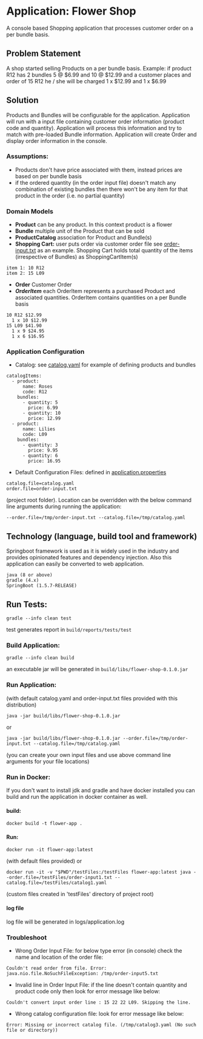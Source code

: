 # Application: Flower Shop
A console based Shopping application that processes customer order on a per bundle basis.

## Problem Statement
A shop started selling Products on a per bundle basis. Example: if product R12 has 2 bundles 
5 @ $6.99 and 10 @ $12.99 and a customer places and order of 15 R12 he / she will be charged 1 x $12.99 and 1 x $6.99

## Solution
Products and Bundles will be configurable for the application. Application will run with a input 
file containing customer order information (product code and quantity). Application will process
this information and try to match with pre-loaded Bundle information. Application will create 
Order and display order information in the console.

### Assumptions:
 * Products don't have price associated with them, instead prices are based on per bundle basis
 * if the ordered quantity (in the order input file) doesn't match any combination of
 existing bundles then there won't be any item for that product in the order (i.e. no
 partial quantity)  

### Domain Models
 * **Product** can be any product. In this context product is a flower
 * **Bundle** multiple unit of the Product that can be sold
 * **ProductCatalog** association for Product and Bundle(s)
 * **Shopping Cart:** user puts order via customer order file see [order-input.txt](order-input.txt) as an example.
Shopping Cart holds total quantity of the items (irrespective of Bundles) as ShoppingCartItem(s)
```
item 1: 10 R12
item 2: 15 L09
```
 * **Order** Customer Order 
 * ***OrderItem*** each OrderItem represents a purchased Product and associated quantities. OrderItem contains
 quantities on a per Bundle basis
```
10 R12 $12.99
  1 x 10 $12.99
15 L09 $41.90
  1 x 9 $24.95
  1 x 6 $16.95
```
 
 
### Application Configuration

* Catalog: see [catalog.yaml](catalog.yaml) for example of defining products and bundles
```
catalogItems:
  - product:
      name: Roses
      code: R12
    bundles:
      - quantity: 5
        price: 6.99
      - quantity: 10
        price: 12.99
  - product:
      name: Lilies
      code: L09
    bundles:
      - quantity: 3
        price: 9.95
      - quantity: 6
        price: 16.95
``` 
* Default Configuration Files: defined in [application.properties](src/main/resources/application.properties)
```
catalog.file=catalog.yaml
order.file=order-input.txt
```
(project root folder). Location can be overridden with the below command line arguments during 
running the application:
```
--order.file=/tmp/order-input.txt --catalog.file=/tmp/catalog.yaml
```   

## Technology (language, build tool and framework)
Springboot framework is used as it is widely used in the industry and provides opinionated features and
dependency injection. Also this application can easily be converted to web application. 
 
```
java (8 or above)
gradle (4.x)
SpringBoot (1.5.7-RELEASE)
```
 
## Run Tests:
```
gradle --info clean test
```
test generates report in ```build/reports/tests/test```

### Build Application:
```
gradle --info clean build
```
an executable jar will be generated in ```build/libs/flower-shop-0.1.0.jar```

### Run Application:
(with default catalog.yaml and order-input.txt files provided with this distribution) 
```
java -jar build/libs/flower-shop-0.1.0.jar
```
or 

```
java -jar build/libs/flower-shop-0.1.0.jar --order.file=/tmp/order-input.txt --catalog.file=/tmp/catalog.yaml
```
(you can create your own input files and use above command line arguments for your file locations)

### Run in Docker:
If you don't want to install jdk and gradle and have docker installed you can build and run 
the application in docker container as well. 

#### build:
```
docker build -t flower-app .
```

#### Run:
```
docker run -it flower-app:latest
```
(with default files provided)
or
```
docker run -it -v "$PWD"/testFiles:/testFiles flower-app:latest java --order.file=/testFiles/order-input1.txt --catalog.file=/testFiles/catalog1.yaml 
```
(custom files created in 'testFiles' directory of project root)

#### log file
log file will be generated in logs/application.log

### Troubleshoot
* Wrong Order Input File: for below type error (in console) check the name and location of the order file:
```
Couldn't read order from file. Error: java.nio.file.NoSuchFileException: /tmp/order-input5.txt
```
* Invalid line in Order Input File: if the line doesn't contain quantity and product code only then look for 
error message like below:
```
Couldn't convert input order line : 15 22 22 L09. Skipping the line.
```
* Wrong catalog configuration file: look for error message like below:
```
Error: Missing or incorrect catalog file. (/tmp/catalog3.yaml (No such file or directory))
```

